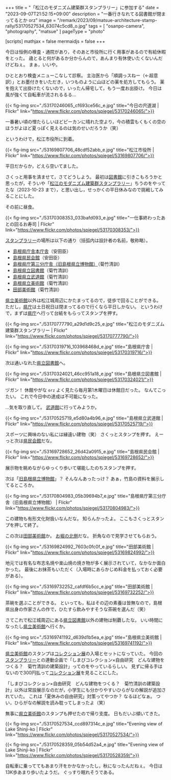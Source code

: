 +++
title = "「松江のモダニズム建築群スタンプラリー」に参加する"
date =  "2023-09-07T21:52:15+09:00"
description = "一番行きなれてる図書館が閉まってるとか orz"
image = "/remark/2023/09/matsue-architecture-stamp-rally/53170527534_63074c5cd8_o.jpg"
tags = [ "osanpo-camera", "photography", "matsue" ]
pageType = "photo"

[scripts]
  mathjax = false
  mermaidjs = false
+++

今日は恒例の検査・通院があり，そのあと市役所に行く用事があるので有給休暇をとった。
歳とると何があるか分からんので，あんまり有休使いたくないんだけどねぇ。
まぁ，いいや。

ひととおり検査メニューこなして診察。
主治医から「順調っスねー（←超意訳）」とお墨付きをいただき，いつものように山ほどの薬を処方してもらう。
薬を抱えて出掛けたくないので，いったん帰宅して，もう一度お出掛け。
今日は風が強くて自転車が流されるるる...

{{< fig-img src="./53170246065_cf693ce56c_e.jpg" title="今日の宍道湖 | Flickr" link="https://www.flickr.com/photos/spiegel/53170246065/">}}

一番暑い頃の憎たらしいほどピーカンに晴れた空より，今の積雲もくもくの空のほうがよほど夏っぽく見えるのは気のせいだろうか（笑）

というわけで，松江市役所に到着。

{{< fig-img src="./53169807706_48cdf52abb_e.jpg" title="松江市役所 | Flickr" link="https://www.flickr.com/photos/spiegel/53169807706/">}}

平日だからか，どえら空いてました。

さくっと用事を済ませて，さてどうしよう。
最初は[図書館][島根県立図書館]に引きこもろうかと思ったが，そういや「[松江のモダニズム建築群スタンプラリー]」ちうのをやってたな（2023-10-23 まで），と思い出し，せっかくの平日休みなので挑戦してみることにした。

その前に昼食。

{{< fig-img src="./53170308353_033bafd093_e.jpg" title="一仕事終わったあとの回るお寿司 | Flickr" link="https://www.flickr.com/photos/spiegel/53170308353/">}}

[スタンプラリー][松江のモダニズム建築群スタンプラリー]の場所は以下の通り（括弧内は設計者の名前，敬称略）。

- [島根県庁舎本庁舎]（安田臣）
- [島根県民会館]（安田臣）
- [島根県庁第三分庁舎（旧島根県立博物館）][島根県庁第三分庁舎]（菊竹清訓）
- [島根県立図書館]（菊竹清訓）
- [島根県立武道館]（菊竹清訓）
- [島根県立美術館]（菊竹清訓）
- [田部美術館]（菊竹清訓）

[県立美術館][島根県立美術館]以外は松江城周辺にかたまってるので，徒歩で回ることができる。
ただし，[県庁][島根県庁舎本庁舎]は土日祝日は閉まってるので行くなら平日しかない。
というわけで，まずは[県庁][島根県庁舎本庁舎]へ行って台紙をもらってスタンプを押す。

{{< fig-img src="./53170777790_a29d1d9c25_e.jpg" title="松江のモダニズム建築群スタンプラリー | Flickr" link="https://www.flickr.com/photos/spiegel/53170777790/">}}

{{< fig-img src="./53170319716_103968468d_e.jpg" title="島根県庁舎 | Flickr" link="https://www.flickr.com/photos/spiegel/53170319716/">}}

次は通いなれた[県立図書館][島根県立図書館]へ。

{{< fig-img src="./53170324021_46cc951a18_e.jpg" title="島根県立図書館 | Flickr" link="https://www.flickr.com/photos/spiegel/53170324021/">}}

ヅガン！ 休館やがな `orz`
よく見たら毎月第1木曜日は休館日だった。
なんてこったい。
これで今日中の達成は不可能になった。

...気を取り直して。
[武道館][島根県立武道館]に行ってみようか。

{{< fig-img src="./53170525719_e5d80a4b96_e.jpg" title="島根県立武道館 | Flickr" link="https://www.flickr.com/photos/spiegel/53170525719/">}}

スポーツに興味のない私には縁遠い建物（笑） さくっとスタンプを押す。
えーっと次は[県民会館][島根県民会館]だな。

{{< fig-img src="./53169728652_26d42a0915_e.jpg" title="島根県民会館 | Flickr" link="https://www.flickr.com/photos/spiegel/53169728652/">}}

展示物を眺めながらゆっくり歩いて堪能したのちスタンプを押す。

次は「[旧島根県立博物館][島根県庁第三分庁舎]」？ そんなんあったっけ？ あぁ，竹島の資料を展示してるところか。

{{< fig-img src="./53170804983_05b39694b7_e.jpg" title="島根県庁第三分庁舎（旧島根県立博物館） | Flickr" link="https://www.flickr.com/photos/spiegel/53170804983/">}}

この建物も有形文化財扱いなんだな。
知らんかったよ。
ここもさくっとスタンプを押して終了。

この次は[田部美術館]か。
[お堀の北側](https://goo.gl/maps/2gpabywx5AmRY6VG9)だな。
折角なので見学させてもらおう。

{{< fig-img src="./53169824992_7603c0fc0f_e.jpg" title="田部美術館 | Flickr" link="https://www.flickr.com/photos/spiegel/53169824992/">}}

地元では有名な布志名焼や楽山焼の焼き物が多く展示されていて，なかなか面白かった。
最後にお抹茶もいただく（入場時にあらかじめ料金を払っておく必要がある）。

{{< fig-img src="./53169732252_cafdf6b5cc_e.jpg" title="田部美術館 | Flickr" link="https://www.flickr.com/photos/spiegel/53169732252/">}}

茶碗を選ぶことができる。
といっても，私はその辺の素養は皆無なので，島根県出身の作家さんの作で，ひたすら飲みやすそうな茶碗を選んだ（笑）

さてこれで松江城周辺にある[県立図書館][島根県立図書館]以外の建物は制覇したな。
いい時間になったし[県立美術館][島根県立美術館]へ行くか。

{{< fig-img src="./53169741192_d639d1b5ea_e.jpg" title="島根県立美術館 | Flickr" link="https://www.flickr.com/photos/spiegel/53169741192/">}}

[県立美術館][島根県立美術館]のスタンプは[コレクション展](https://www.shimane-art-museum.jp/exhibition/collection.html "コレクション展 | 島根県立美術館")の入場とセットになっていた。
今回の[スタンプラリー][松江のモダニズム建築群スタンプラリー]との連動企画で「しまびコレクション×自由研究　どんな建物をつくる？　菊竹清訓の建築設計」ってのをやっているらしい。
見ずに帰る手はないので300円払って[コレクション展](https://www.shimane-art-museum.jp/exhibition/collection.html "コレクション展 | 島根県立美術館")を見ることにした。

「しまびコレクション×自由研究　どんな建物をつくる？　菊竹清訓の建築設計」以外は常設展示なのだが，小学生にも分かりやすいひらがなの解説が追加されていた。
これは「夏休みの自由研究」対策ってやつか？ なるほどなぁ。
つい，ひらがなの解説を読み耽ってしまったよ（笑）

無事に[県立美術館][島根県立美術館]のスタンプも押せたので帰り支度。
日もだいぶ傾いてきた。

{{< fig-img src="./53170527534_ccd897314c_e.jpg" title="Evening view of Lake Shinji-ko | Flickr" link="https://www.flickr.com/photos/spiegel/53170527534/">}}

{{< fig-img src="./53170528359_05b54d52a4_e.jpg" title="Evening view of Lake Shinji-ko | Flickr" link="https://www.flickr.com/photos/spiegel/53170528359/">}}

自転車に乗っててもあまり汗をかかなかったし，秋になったんだねぇ。
今日は13K歩あまり歩いたようだ。
ぐっすり眠れそうである。

[松江のモダニズム建築群スタンプラリー]: https://www.pref.shimane.lg.jp/kanzai/rekisi/modernism-stamp.html "島根県：松江のモダニズム建築群スタンプラリー（トップ / 管財課 / 県庁舎の歴史）"
[島根県立図書館]: https://www.library.pref.shimane.lg.jp/ "島根県立図書館"
[島根県立美術館]: https://www.shimane-art-museum.jp/ "SHIMANE ART MUSEUM | 島根県立美術館"
[島根県民会館]: https://www.cul-shimane.jp/hall/ "島根県民会館"
[島根県立武道館]: http://budokan.shimane-sports.or.jp/ "【公式サイト】島根県立武道館"
[田部美術館]: https://www.tanabe-museum.or.jp/ "公益財団法人　田部美術館"
[島根県庁舎本庁舎]: https://bunka.nii.ac.jp/heritages/detail/414025 "島根県庁舎本庁舎 文化遺産オンライン"
[島根県庁第三分庁舎]: https://bunka.nii.ac.jp/heritages/detail/403088 "旧島根県立博物館（島根県庁第三分庁舎） 文化遺産オンライン"
<!-- eof -->
